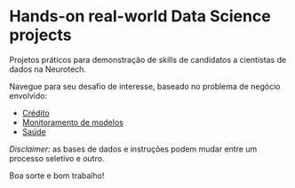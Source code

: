 # Hands-on real-world Data Science projects
Projetos práticos para demonstração de skills de candidatos a cientistas de dados na Neurotech.

Navegue para seu desafio de interesse, baseado no problema de negócio envolvido:

- [Crédito](./credit/README.md)
- [Monitoramento de modelos](./monitoring/README.md)
- [Saúde](./health/README.md)

_Disclaimer:_ as bases de dados e instruções podem mudar entre um processo seletivo e outro.

Boa sorte e bom trabalho!
